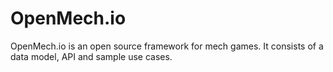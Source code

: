 # OpenMech.io
OpenMech.io is an open source framework for mech games. It consists of a data model, API and sample use cases.
